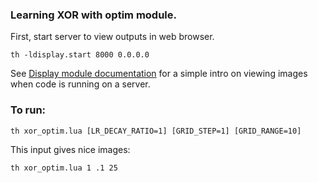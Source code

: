 ### Learning XOR with optim module.
First, start server to view outputs in web browser.

 `th -ldisplay.start 8000 0.0.0.0`

See [Display module documentation](https://github.com/szym/display)
for a simple intro on viewing images when code is running on a server.

### To run:

  `th xor_optim.lua [LR_DECAY_RATIO=1] [GRID_STEP=1] [GRID_RANGE=10]`
  
This input gives nice images:

  `th xor_optim.lua 1 .1 25`
